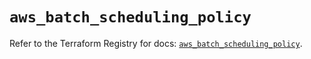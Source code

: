 # `aws_batch_scheduling_policy`

Refer to the Terraform Registry for docs: [`aws_batch_scheduling_policy`](https://registry.terraform.io/providers/hashicorp/aws/5.59.0/docs/resources/batch_scheduling_policy).
